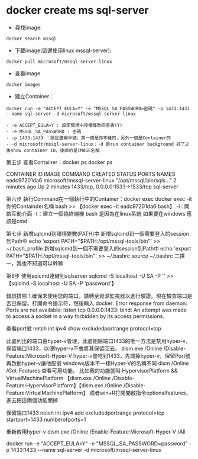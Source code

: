 # **docker create ms sql-server**

- 尋找image: 
```
docker search mssql
```
- 下載image(這邊使用linux mssql-server):
```
docker pull microsoft/mssql-server-linux
```
- 查看image
```
docker images
```

- 建立Container：
```
docker run -e "ACCEPT_EULA=Y" -e "MSSQL_SA_PASSWORD=密碼" -p 1433:1433 --name sql-server -d microsoft/mssql-server-linux
```
	- -e ACCEPT_EULA=Y : 設定環境中授權條款同意書(Y)
	- -e MSSQL_SA_PASSWORD : 密碼
	- -p 1433:1433 ：設定連線阜號，第一個是你本機的，另外一個是Container的
	- -d microsoft/mssql-server-linux：-d 是run container background 好了之後show container ID，後面的是IMAGE名稱

第五步 查看Container：docker ps
docker ps

CONTAINER ID   IMAGE                          COMMAND                  CREATED         STATUS         PORTS                              NAMES
eadc97201da6   microsoft/mssql-server-linux   "/opt/mssql/bin/sqls…"   2 minutes ago   Up 2 minutes   1433/tcp, 0.0.0.0:1533->1533/tcp   sql-server

第六步 執行Command在一個執行中的Container：docker exec
docker exec -it 你的Containder名稱 bash >> 【docker exec -it eadc97201da6 bash】
-i : 開啟互動介面
-t：建立一個偽終端機
bash 是因為在linux系統 如果要在windows 應該是cmd

第七步 新增sqlcmd到環境變數(PATH)中
新增sqlcmd到一個需要登入的session到Path中 
echo 'export PATH="$PATH:/opt/mssql-tools/bin"' >> ~/.bash_profile
新增sqlcmd到一個不需要登入的session到Path中
echo 'export PATH="$PATH:/opt/mssql-tools/bin"' >> ~/.bashrc
source ~/.bashrc
二擇一，我也不知道可以幹嘛

第8步 使用sqlcmd連線到sqlserver
sqlcmd -S localhost -U SA -P '<YourPassword>' >>【sqlcmd -S localhost -U SA -P 'password'】

錯誤排除
1.確保未使用您的端口，請轉至資源監視器以進行驗證。現在檢查端口是否已保留。打開命令提示符，然後輸入
docker: Error response from daemon: 
Ports are not available: listen tcp 0.0.0.0:1433: 
bind: An attempt was made to access a socket in a way forbidden by its access permissions.

查看port號
netsh int ipv4 show excludedportrange protocol=tcp

此處列出的端口由hyper-v管理，此處刪除端口1433的唯一方法是禁用hyper-v，保留端口1433，以便hyper-v不會將其保留回去。
dism.exe /Online /Disable-Feature:Microsoft-Hyper-V
hyper-v會吃到1433，先關掉hyper-v，保留Port號再啟動hyper-v讓他配號
windows版本不一樣Hyper-V的名稱不同
dism /Online  /Get-Features  查看可用功能。
比如我的功能就叫
HypervisorPlatform && VirtualMachinePlatform
【dism.exe /Online /Disable-Feature:HypervisorPlatform】【dism.exe /Online /Disable-Feature:VirtualMachinePlatform】
或者win+R打開開啟指令optionalfeatures，進去把這兩個功能關掉
 

保留端口1433
netsh int ipv4 add excludedportrange protocol=tcp startport=1433 numberofports=1

重新啟用hyper-v
dism.exe /Online /Enable-Feature:Microsoft-Hyper-V /All

docker run -e "ACCEPT_EULA=Y" -e "MSSQL_SA_PASSWORD=password" -p 1433:1433 --name sql-server -d microsoft/mssql-server-linux